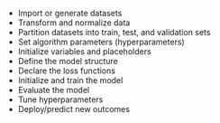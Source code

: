 - Import or generate datasets
- Transform and normalize data
- Partition datasets into train, test, and validation sets
- Set algorithm parameters (hyperparameters)
- Initialize variables and placeholders
- Define the model structure
- Declare the loss functions
- Initialize and train the model
- Evaluate the model
- Tune hyperparameters
- Deploy/predict new outcomes




